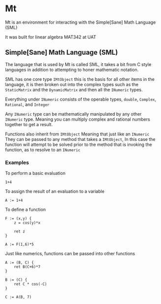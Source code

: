 # Mt
Mt is an environment for interacting with the Simple[Sane] Math Language (SML)

It was built for linear algebra MAT342 at UAT


## Simple[Sane] Math Language (SML)
The language that is used by Mt is called SML, it takes a bit from C style languages in addition to attempting to honer mathematic notation.

SML has one core type `IMtObject` this is the basis for all other items in the language, it is then broken out into the complex types such as the `StaticMatrix` and the `DynamicMatrix` and then all the `INumeric` types.

Everything under `INumeric` consists of the operable types, `double`, `Complex`, `Rational`, and `Integer`

Any `INumeric` type can be mathematically manipulated by any other `INumeric` type. Meaning you can multiply complex and rational numbers together to get a result.


Functions also inherit from `IMtObject` Meaning that just like an `INumeric` They can be passed to any method that takes a `IMtObject`, In this case the function will attempt to be solved prior to the method that is invoking the function, as to resolve to an `INumeric`


### Examples

To perform a basic evaluation

```
1+4
```

To assign the result of an evaluation to a variable

```
A := 1+4
```

To define a function

```
F := (x,y) {
	z = cos(y)*x

	ret z
}

A := F(1,6)*5

```

Just like numerics, functions can be passed into other functions

```
A := (B, C) {
	ret B(C+6)*7
}

B := (C) {
	ret C * cos(-C)
}

C := A(B, 7)

```
